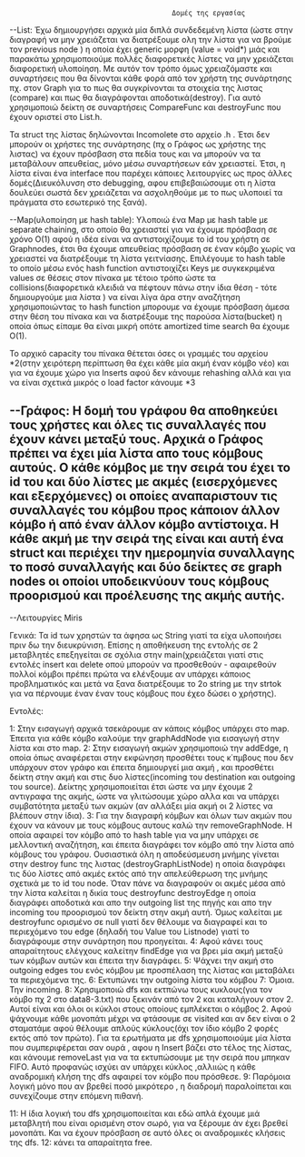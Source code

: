                                             Δομές της εργασίας

--List: Έχω δημιουργήσει αρχικά μία διπλά συνδεδεμένη λίστα (ώστε στην διαγραφή να μην χρειάζεται
 να διατρέξουμε ολη την λίστα για να βρούμε τον previous node ) η οποία έχει generic μορφη (value = void*)
 μιάς και παρακάτω χρησιμοποιούμε πολλές διαφορετικές λίστες να μην χρειάζεται διαφορετική υλοποίηση.
 Με αυτόν τον τρόπο όμως χρειαζόμαστε και συναρτήσεις που θα δίνονται κάθε φορά από τον χρήστη της συνάρτησης
 πχ. στον Graph για το πως θα συγκρίνονται τα στοιχεία της λιστας (compare) και πως θα διαγράφονται αποδοτικά(destroy).
 Για αυτό χρησιμοποιώ δείκτη σε συναρτήσεις CompareFunc και destroyFunc που έχουν οριστεί στο List.h.

 Τα struct της λίστας δηλώνονται Incomolete στο αρχείο .h .
 Έτσι δεν μπορούν οι χρήστες της συνάρτησης (πχ ο Γράφος ως χρήστης της λιστας) να έχουν πρόσβαση στα πεδία τους και να
 μπορούν να τα μεταβάλουν απευθείας, μόνο μέσω συναρτήσεων εάν χρειαστεί. Έτσι, η λίστα είναι ένα interface που παρέχει 
 κάποιες λειτουργίες ως προς άλλες δομές(Διευκόλυνση στο debugging, αφου επιβεβαιώσουμε οτι η λίστα δουλεύει σωστά
 δεν χρειάζεται να ασχοληθούμε με το πως υλοποιεί τα πράγματα στο εσωτερικό της ξανά).

--Map(υλοποίηση με hash table): Υλοποιώ ένα Map με hash table με separate chaining, στο οποίο θα χρειαστεί 
 για να έχουμε πρόσβαση σε χρόνο Ο(1) αφού η ιδέα είναι να αντιστοιχίζουμε το id του χρήστη σε Graphnodes, 
 έτσι θα έχουμε απευθείας πρόσβαση σε έναν κόμβο χωρίς να χρειαστεί να διατρέξουμε τη λίστα γειτνίασης.
 Επιλέγουμε το hash table το οποίο μέσω ενός hash function αντιστοιχίζει Keys με συγκεκριμένα values σε θέσεις
 στον πίνακα με τέτοιο τρόπο ώστε τα collisions(διαφορετικά κλειδιά να πέφτουν πάνω στην ίδια θέση - τότε 
 δημιουργούμε μια λίστα ) να είναι λίγα άρα στην αναζήτηση χρησιμοποιώντας το hash function μπορουμε να έχουμε 
 πρόσβαση άμεσα στην θέση του πίνακα και να διατρέξουμε της παρούσα λίστα(bucket) η οποία όπως είπαμε
 θα είναι μικρή οπότε amortized time search θα έχουμε O(1).

 To αρχικό capacity του πίνακα θέτεται όσες οι γραμμές του αρχείου *2(στην χειρότερη περίπτωση θα έχει 
 κάθε μία ακμή έναν κόμβο νέο) και για να έχουμε χώρο για Inserts αφού δεν κάνουμε rehashing αλλά
 και για να είναι σχετικά μικρός ο load factor κάνουμε *3

--Γράφος: H δομή του γράφου θα αποθηκεύει τους χρήστες και όλες τις συναλλαγές που έχουν κάνει μεταξύ τους.
 Αρχικά ο Γράφος πρέπει να έχει μία λίστα απο τους κόμβους αυτούς. Ο κάθε κόμβος με την σειρά του έχει το id 
 του και δύο λίστες με ακμές (εισερχόμενες και εξερχόμενες) οι οποίες αναπαριστουν τις συναλλαγές του κόμβου 
 προς κάποιον άλλον κόμβο ή από έναν άλλον κόμβο αντίστοιχα. Η κάθε ακμή με την σειρά της είναι και αυτή ένα struct
 και περιέχει την ημερομηνία συναλλαγης το ποσό συναλλαγής και δύο δείκτες σε graph nodes οι οποίοι υποδεικνύουν 
 τους κόμβους προορισμού και προέλευσης της ακμής αυτής.
 -----------------------------------------------------------------------------------------------------------------

--Λειτουργίες Miris

Γενικά: Τα id των χρηστών τα άφησα ως String γιατί τα είχα υλοποιήσει πριν δω την διευκρύνιση.
Eπίσης η αποθήκευση της εντολής σε 2 μεταβλητές επεξηγείται σε σχόλια στην main(χρειάζεται γιατί στις
εντολές insert και delete οπού μπορούν να προσθεθούν - αφαιρεθούν πολλοί κόμβοι πρέπει πρώτα να ελένξουμε
αν υπάρχει κάποιος προβληματικός και μετά να ξανα διατρέξουμε το 2ο string με την strtok για να πέρνουμε
έναν έναν τους κόμβους που έχεο δώσει ο χρήστης).

Εντολές:

  1: 
    Στην εισαγωγή αρχικά τσεκάρουμε αν κάποις κόμβος υπάρχει στο map. Έπειτα για κάθε κόμβο καλούμε την graphAddNode
    για εισαγωγή στην λίστα και στο map.
  2:
    Στην εισαγωγή ακμών χρησιμοποιώ την addEdge, η οποία όπως αναφέρεται στην εκφώνηση προσθέτει τους κ΄πμβους που δεν 
    υπάρχουν στον γράφο και έπειτα δημιουργεί μια ακμή , και προσθέτει δείκτη στην ακμή και στις δυο λίστες(incoming του destination και
    outgoing του source). Δείκτης χρησιμοποιείται έτσι ώστε να μην έχουμε 2 αντιγραφα της ακμής, ώστε να γλιτώσουμε χώρο αλλα και να υπάρχει
    συμβατότητα μεταξύ των ακμών (αν αλλάξει μία ακμή οι 2 λίστες να βλέπουν στην ίδια).
  3:
    Για την διαγραφή κόμβων και όλων των ακμών που έχουν να κάνουν με τους κόμβους αυτους καλώ την removeGraphNode.
    Η οποία αφαιρεί τον κόμβο από το hash table για να μην υπάρχει σε μελλοντική αναζήτηση, και έπειτα διαγράφει τον
    κόμβο από την λίστα από κόμβους του γράφου. Ουσιαστικά όλη η αποδεύσμευση μνήμης γίνεται στην destroy func της λιστας
    (destroyGraphListNode) η οποία διαγράφει τις δύο λίστες από ακμές εκτός από την απελεύθερωση της μνήμης σχετικά
    με το id του node. Όταν πάνε να διαγραφούν οι ακμές μέσα από την λίστα καλείται η δικία τους destroyfunc 
    destroyEdge η οποία διαγράφει αποδοτικά και απο την outgoing list της πηγής και απο την incoming του προορισμού τον δείκτη 
    στην ακμή αυτή. Όμως καλείται με destroyfunc ορισμένο σε null γιατί δεν θέλουμε να διαγραφεί και το περιεχόμενο του edge 
    (δηλαδή του Value του Listnode) γιατί το διαγράφουμε στην συνάρτηση που προηγείται.
  4:
    Aφού κάνει τους απαραίτητους ελέγχους καλείτην findEdge για να βρει μία ακμή μεταξύ των κόμβων αυτών και έπειτα την διαγράφει.
  5:
    Ψάχνει την ακμή στο outgoing edges του ενός κόμβου με προσπέλαση της λίστας και μεταβάλει τα περιεχόμενα της.
  6:
    Εκτυπώνει την outgoing λίστα του κόμβου
  7:
    Όμοια. Την incoming.
  8:
    Χρησιμοποιώ dfs και εκτπώνω τους κυκλους(για τον κόμβο πχ 2 στο data8-3.txt) που ξεκινάν από τον 2 και καταλήγουν στον 2. 
    Αυτοί είναι και όλοι οι κύκλοι στους οποίους εμπλέκεται ο κόμβος 2. Αφού ψάχνουμε κάθε μονοπάτι μέχρι να φτάσουμε σε visited
    και αν δεν είναι ο 2 σταματάμε αφού θέλουμε απλούς κύκλους(όχι τον ίδιο κόμβο 2 φορές εκτός από τον πρώτο). Για τα ερωτήματα
    με dfs χρησιμοποιούμε μία λίστα που συμπεριφέρεται σαν ουρά , αφου η Insert βάζει στο τέλος της λίστας, και κάνουμε removeLast
    για να τα εκτυπώσουμε με την σειρά που μπηκαν FIFO. Αυτό προφανώς ισχύει αν υπάρχει κύκλος ,αλλιιώς η κάθε αναδρομική κλήση της 
    dfs αφαιρεί τον κόμβο που πρόσθεσε.
  9:
    Παρόμοια λογική μόνο που αν βρεθεί ποσό μικρότερο , η διαδρομή παραλοίπεται και συνεχίζουμε στην επόμενη πιθανή.

  11:
    Η ίδια λογική του dfs χρησιμοποιείται και εδώ απλά έχουμε μιά μεταβλητή που είναι ορισμένη στον σωρό, για να ξέρουμε άν 
    έχει βρεθεί μονοπάτι. Και να έχουν πρόσβαση σε αυτό όλες οι αναδρομικές κλήσεις της dfs.
  12:
    κάνει τα απαραίτητα free.

